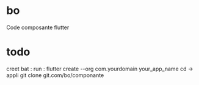# bo
Code composante flutter 

# todo 
creet bat : 
	run :
		flutter create --org com.yourdomain your_app_name
		cd -> appli
		git clone git.com/bo/componante
